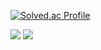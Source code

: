 
 


[![Solved.ac Profile](http://mazassumnida.wtf/api/v2/generate_badge?boj=smk5647)](https://solved.ac/smk5647/)  

![](http://github-profile-summary-cards.vercel.app/api/cards/repos-per-language?username=xGreenNarae&theme=default)
![](http://github-profile-summary-cards.vercel.app/api/cards/most-commit-language?username=xGreenNarae&theme=default)

